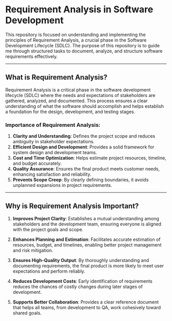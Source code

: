 # Requirement Analysis in Software Development

This repository is focused on understanding and implementing the principles of Requirement Analysis, a crucial phase in the Software Development Lifecycle (SDLC). The purpose of this repository is to guide me through structured tasks to document, analyze, and structure software requirements effectively.

---

## What is Requirement Analysis?

Requirement Analysis is a critical phase in the software development lifecycle (SDLC) where the needs and expectations of stakeholders are gathered, analyzed, and documented. This process ensures a clear understanding of what the software should accomplish and helps establish a foundation for the design, development, and testing stages.

### Importance of Requirement Analysis:
1. **Clarity and Understanding**: Defines the project scope and reduces ambiguity in stakeholder expectations.
2. **Efficient Design and Development**: Provides a solid framework for system design and development teams.
3. **Cost and Time Optimization**: Helps estimate project resources, timeline, and budget accurately.
4. **Quality Assurance**: Ensures the final product meets customer needs, enhancing satisfaction and reliability.
5. **Prevents Scope Creep**: By clearly defining boundaries, it avoids unplanned expansions in project requirements.

---

## **Why is Requirement Analysis Important?**

1. **Improves Project Clarity**: Establishes a mutual understanding among stakeholders and the development team, ensuring everyone is aligned with the project goals and scope.

2. **Enhances Planning and Estimation**: Facilitates accurate estimation of resources, budget, and timelines, enabling better project management and risk mitigation.

3. **Ensures High-Quality Output**: By thoroughly understanding and documenting requirements, the final product is more likely to meet user expectations and perform reliably.

4. **Reduces Development Costs**: Early identification of requirements reduces the chances of costly changes during later stages of development.

5. **Supports Better Collaboration**: Provides a clear reference document that helps all teams, from development to QA, work cohesively toward shared goals.